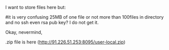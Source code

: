 
I want to store files here but:

#it is very confusing 25MB of one file or not more than 100files in directory and no ssh even rsa pub key? I do not get it.

Okay, nevermind,

 .zip file is here (http://91.226.51.253:8095/user-local.zip)
